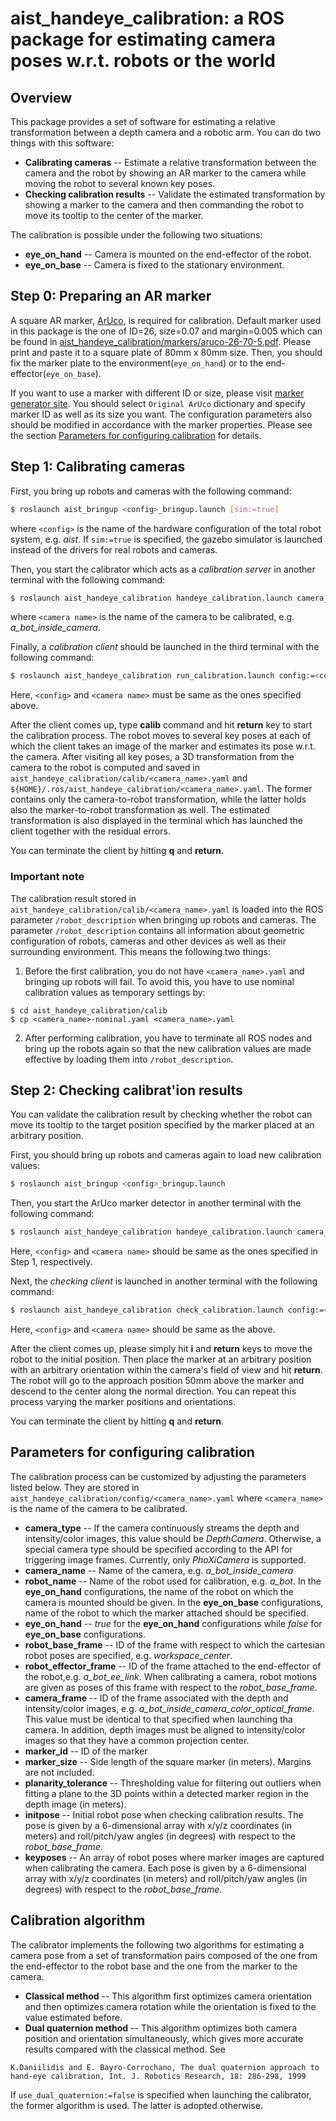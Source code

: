 aist_handeye_calibration: a ROS package for estimating camera poses w.r.t. robots or the world
==================================================

## Overview
This package provides a set of software for estimating a relative transformation between a depth camera and a robotic arm. You can do two things with this software:

- **Calibrating cameras** -- Estimate a relative transformation between the camera and the robot by showing an AR marker to the camera while moving the robot to several known key poses.
- **Checking calibration results** -- Validate the estimated transformation by showing a marker to the camera and then commanding the robot to move its tooltip to the center of the marker.

The calibration is possible under the following two situations:

- **eye_on_hand** -- Camera is mounted on the end-effector of the robot.
- **eye_on_base** -- Camera is fixed to the stationary environment.

## Step 0: Preparing an AR marker

A square AR marker, [ArUco](https://www.uco.es/investiga/grupos/ava/portfolio/aruco/), is required for calibration. Default marker used in this package is the one of ID=26, size=0.07 and margin=0.005 which can be found in [aist_handeye_calibration/markers/aruco-26-70-5.pdf](markers/aruco-26-70-5.pdf). Please print and paste it to a square plate of 80mm x 80mm size. Then, you should fix the marker plate to the environment(`eye_on_hand`) or to the end-effector(`eye_on_base`).

If you want to use a marker with different ID or size, please visit [marker generator site](https://chev.me/arucogen). You should select `Original ArUco` dictionary and specify marker ID as well as its size you want.
The configuration parameters also should be modified in accordance with the marker properties. Please see the section [Parameters for configuring calibration](#parameters-for-configuring-calibration) for details.

## Step 1: Calibrating cameras

First, you bring up robots and cameras with the following command:
```bash
$ roslaunch aist_bringup <config>_bringup.launch [sim:=true]
```
where `<config>` is the name of the hardware configuration of the total robot system, e.g. *aist*. If `sim:=true` is specified, the gazebo simulator is launched instead of the drivers for real robots and cameras.

Then, you start the calibrator which acts as a *calibration server* in another terminal with the following command:
```bash
$ roslaunch aist_handeye_calibration handeye_calibration.launch camera_name:=<camera name>
```
where `<camera name>` is the name of the camera to be calibrated, e.g. *a_bot_inside_camera*.

Finally, a *calibration client* should be launched in the third terminal with the following command:
```bash
$ roslaunch aist_handeye_calibration run_calibration.launch config:=<config> camera_name:=<camera name>
```
Here, `<config>` and `<camera name>` must be same as the ones specified above.

After the client comes up, type **calib** command and hit **return** key to start the calibration process. The robot moves to several key poses at each of which the client takes an image of the marker and estimates its pose w.r.t. the camera. After visiting all key poses, a 3D transformation from the camera to the robot is computed and saved in `aist_handeye_calibration/calib/<camera_name>.yaml` and `${HOME}/.ros/aist_handeye_calibration/<camera_name>.yaml`. The former contains only the camera-to-robot transformation, while the latter holds also the marker-to-robot transformation as well. The estimated transformation is also displayed in the terminal which has launched the client together with the residual errors.

You can terminate the client by hitting **q** and **return**.

### Important note
The calibration result stored in `aist_handeye_calibration/calib/<camera_name>.yaml` is loaded into the ROS parameter `/robot_description` when bringing up robots and cameras. The parameter `/robot_description` contains all information about geometric configuration of robots, cameras and other devices as well as their surrounding environment. This means the following two things:

1. Before the first calibration, you do not have `<camera_name>.yaml` and bringing up robots will fail. To avoid this, you have to use nominal calibration values as temporary settings by:
```
$ cd aist_handeye_calibration/calib
$ cp <camera_name>-nominal.yaml <camera_name>.yaml
```
2. After performing calibration, you have to terminate all ROS nodes and bring up the robots again so that the new calibration values are made effective by loading them into `/robot_description`.

## Step 2: Checking calibrat'ion results

You can validate the calibration result by checking whether the robot can move its tooltip to the target position specified by the marker placed at an arbitrary position.

First, you should bring up robots and cameras again to load new calibration values:
```bash
$ roslaunch aist_bringup <config>_bringup.launch
```
Then, you start the ArUco marker detector in another terminal with the following command:
```bash
$ roslaunch aist_handeye_calibration handeye_calibration.launch camera_name:=<camera name>
```
Here, `<config>` and `<camera name>` should be same as the ones specified in Step 1, respectively.

Next, the *checking client* is launched in another terminal with the following command:
```bash
$ roslaunch aist_handeye_calibration check_calibration.launch config:=<config> camera_name:=<camera name>
```
Here, `<config>` and `<camera name>` should be same as the above.

After the client comes up, please simply hit **i** and **return** keys to move the robot to the initial position. Then place the marker at an arbitrary position with an arbitrary orientation within the camera's field of view and hit **return**. The robot will go to the approach position 50mm above the marker and descend to the center along the normal direction. You can repeat this process varying the marker positions and orientations.

You can terminate the client by hitting **q** and **return**.


## Parameters for configuring calibration

The calibration process can be customized by adjusting the parameters listed below. They are stored in `aist_handeye_calibration/config/<camera_name>.yaml` where `<camera_name>` is the name of the camera to be calibrated.
- **camera_type** -- If the camera continuously streams the depth and intensity/color images, this value should be *DepthCamera*. Otherwise, a special camera type should be specified according to the API for triggering image frames. Currently, only *PhoXiCamera* is supported.
- **camera_name** -- Name of the camera, e.g. *a_bot_inside_camera*
- **robot_name** -- Name of the robot used for calibration, e.g. *a_bot*. In the **eye_on_hand** configurations, the name of the robot on which the camera is mounted should be given. In the **eye_on_base** configurations, name of the robot to which the marker attached should be specified.
- **eye_on_hand** -- *true* for the **eye_on_hand** configurations while *false* for **eye_on_base** configurations.
- **robot_base_frame** -- ID of the frame with respect to which the cartesian robot poses are specified, e.g. *workspace_center*.
- **robot_effector_frame** -- ID of the frame attached to the end-effector of the robot,e.g. *a_bot_ee_link*. When calibrating a camera, robot motions are given as poses of this frame with respect to the *robot_base_frame*.
- **camera_frame** -- ID of the frame associated with the depth and intensity/color images, e.g. *a_bot_inside_camera_color_optical_frame*. This value must be identical to that specified when launching tha camera. In addition, depth images must be aligned to intensity/color images so that they have a common projection center.
- **marker_id** -- ID of the marker
- **marker_size** -- Side length of the square marker (in meters). Margins are not included.
- **planarity_tolerance** -- Thresholding value for filtering out outliers when fitting a plane to the 3D points within a detected marker region in the depth image (in meters).
- **initpose** -- Initial robot pose when checking calibration results. The pose is given by a 6-dimensional array with x/y/z coordinates (in meters) and roll/pitch/yaw angles (in degrees) with respect to the *robot_base_frame*.
- **keyposes** -- An array of robot poses where marker images are captured when calibrating the camera. Each pose is given by a 6-dimensional array with x/y/z coordinates (in meters) and roll/pitch/yaw angles (in degrees) with respect to the *robot_base_frame*.

## Calibration algorithm

The calibrator implements the following two algorithms for estimating a camera pose from a set of transformation pairs composed of the one from the end-effector to the robot base and the one from the marker to the camera.
- **Classical method** -- This algorithm first optimizes camera orientation and then optimizes camera rotation while the orientation is fixed to the value estimated before.
- **Dual quaternion method** -- This algorithm optimizes both camera position and orientation simultaneously, which gives more accurate results compared with the classical method. See
```
K.Daniilidis and E. Bayro-Corrochano, The dual quaternion approach to hand-eye calibration, Int. J. Robotics Research, 18: 286-298, 1999
```
If `use_dual_quaternion:=false` is specified when launching the calibrator, the former algorithm is used. The latter is adopted otherwise.